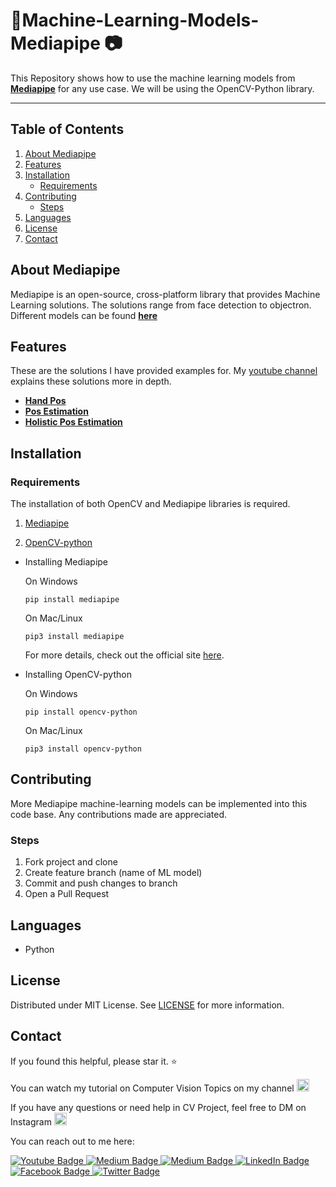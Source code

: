#  :pushpin:Machine-Learning-Models-Mediapipe :camera:

This Repository shows how to use the machine learning models from [**Mediapipe**](https://google.github.io/mediapipe/) for any use case. We will be using the OpenCV-Python library. 

----
## Table of Contents
1. [About Mediapipe](#about-mediapipe)
2. [Features](#features)
3. [Installation](#installation)
   - [Requirements](#requirements)
4. [Contributing](#contributing)
   - [Steps](#steps)
5. [Languages](#languages)
6. [License](#license)
7. [Contact](#contact)

## About Mediapipe
Mediapipe is an open-source, cross-platform library that provides Machine Learning solutions. The solutions range from face detection to objectron. Different models can be found [**here**](https://google.github.io/mediapipe/solutions/models)

## Features
These are the solutions I have provided examples for. My [youtube channel](https://www.youtube.com/c/aiphile) explains these solutions more in depth. 
- [**Hand Pos**](https://github.com/Asadullah-Dal17/Machine-Learning-Models-Mediapipe-/tree/master/handPos)
- [**Pos Estimation**](https://github.com/Asadullah-Dal17/Machine-Learning-Models-Mediapipe-/tree/master/Pos-Estimation) 
- [**Holistic Pos Estimation**](https://github.com/Asadullah-Dal17/Machine-Learning-Models-Mediapipe-/tree/master/Holistic-Pos) 


## Installation 

### Requirements
The installation of both OpenCV and Mediapipe libraries is required. 

1. [Mediapipe](https://pypi.org/project/mediapipe/)

2. [OpenCV-python](https://pypi.org/project/opencv-python/) 

- Installing Mediapipe 
   
   On Windows 
   
   `pip install mediapipe`
   
   On Mac/Linux
   
   `pip3 install mediapipe`
   
   For more details, check out the official site [here](https://google.github.io/mediapipe/getting_started/python.html).

- Installing OpenCV-python
   
   On Windows

   `pip install opencv-python`

   On Mac/Linux

   `pip3 install opencv-python`

## Contributing 
More Mediapipe machine-learning models can be implemented into this code base. Any contributions made are appreciated.

### Steps
1. Fork project and clone
2. Create feature branch (name of ML model)
3. Commit and push changes to branch
4. Open a Pull Request 

## Languages
- Python

## License 
Distributed under MIT License. See [LICENSE](https://github.com/Asadullah-Dal17/Machine-Learning-Models-Mediapipe-/blob/master/LICENSE) for more information. 

## Contact
If you found this helpful, please star it. :star:

You can watch my tutorial on Computer Vision Topics on my channel <a href="https://www.youtube.com/c/aiphile">  <img alt="AiPhile Youtube" src="https://user-images.githubusercontent.com/66181793/131223988-882d53a0-4882-468f-9bd7-46b46466baae.png"  width="20"> </a>


If you have any questions or need help in CV Project, feel free to DM on Instagram  <a href="https://www.instagram.com/aiphile17/">  <img alt="Instagram" src="https://user-images.githubusercontent.com/66181793/131223931-32d84c10-88b4-4cd6-8eb8-89f06c3b5b51.png"  width="20"> </a>

You can reach out to me here: 
   <div id="badges">

 <!-- Youtube Badge -->
  <a href="https://www.youtube.com/c/aiphile">
    <img src="https://img.shields.io/badge/YouTube-red?style=for-the-badge&logo=youtube&logoColor=white" alt="Youtube Badge"/>
  </a>

<!-- Instagram Badge  -->
  <a href="https://www.instagram.com/aiphile17">
    <img src="https://img.shields.io/badge/Instagram-purple?style=for-the-badge&logo=Instagram&logoColor=white" alt="Medium Badge"/>

<!-- Medium Badge  -->
  <a href="https://medium.com/@aiphile">
    <img src="https://img.shields.io/badge/Medium-black?style=for-the-badge&logo=Medium&logoColor=white" alt="Medium Badge"/>
  </a>

<!-- LinkedIn Badge -->
  <a href="https://www.linkedin.com/company/aiphile">
    <img src="https://img.shields.io/badge/LinkedIn-blue?style=for-the-badge&logo=linkedin&logoColor=white" alt="LinkedIn Badge"/>
  </a>
  <!-- Face book badge  -->
<a href="https://asadullah.super.site">
    <img src="https://img.shields.io/badge/My%20Profile-black?style=for-the-badge&logo=Profile&logoColor=Green" alt="Facebook Badge"/>
  </a> 
  <!-- Twitter Badge  -->
  <a href="https://twitter.com/ai_phile">
    <img src="https://img.shields.io/badge/Twitter-blue?style=for-the-badge&logo=twitter&logoColor=white" alt="Twitter Badge"/>
  </a>
</div>
